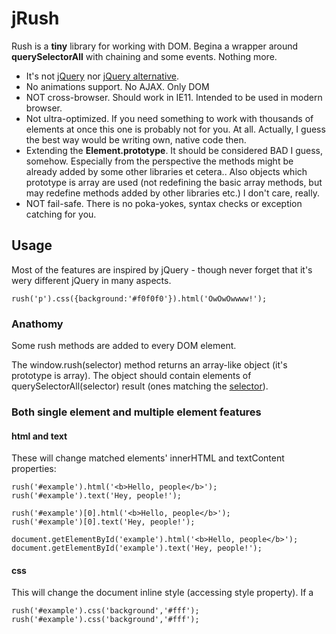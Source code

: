 jRush
===

Rush is a **tiny** library for working with DOM. Begina a wrapper around **querySelectorAll** with chaining and some 
events. Nothing more.

 - It's not [jQuery](http://jquery.org) nor [jQuery alternative](http://zeptojs.com/).
 - No animations support. No AJAX. Only DOM
 - NOT cross-browser. Should work in IE11. Intended to be used in modern browser.
 - Not ultra-optimized. If you need something to work with thousands of elements at once this one is probably not for
  you. At all. Actually, I guess the best way would be writing own, native code then.
 - Extending the **Element.prototype**. It should be considered BAD I guess, somehow. Especially from the perspective
  the methods might be already added by some other libraries et cetera.. Also objects which prototype is array are 
  used (not redefining the basic array methods, but may redefine methods added by other libraries etc.) I don't care, 
  really.
 - NOT fail-safe. There is no poka-yokes, syntax checks or exception catching for you.

Usage
---

Most of the features are inspired by jQuery - though never forget that it's wery different jQuery in many aspects.

    rush('p').css({background:'#f0f0f0'}).html('OwOwOwwww!');
    
    
### Anathomy

Some rush methods are added to every DOM element.

The window.rush(selector) method returns an array-like object (it's prototype is array). The object should contain
elements of querySelectorAll(selector) result (ones matching the [selector](http://www.w3.org/TR/css3-selectors/)).

### Both single element and multiple element features

#### html and text

These will change matched elements' innerHTML and textContent properties: 

    rush('#example').html('<b>Hello, people</b>');
    rush('#example').text('Hey, people!');
    
    rush('#example')[0].html('<b>Hello, people</b>');
    rush('#example')[0].text('Hey, people!');
    
    document.getElementById('example').html('<b>Hello, people</b>');
    document.getElementById('example').text('Hey, people!');
    
#### css

This will change the document inline style (accessing style property). If a

    rush('#example').css('background','#fff');
    rush('#example').css('background','#fff');